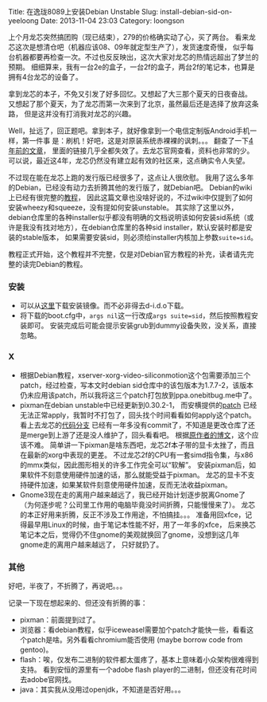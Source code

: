 Title: 在逸珑8089上安装Debian Unstable
Slug: install-debian-sid-on-yeeloong
Date: 2013-11-04 23:03
Category: loongson

上个月龙芯突然搞团购（现已结束），279的价格确实动了心，买了两台。
看来龙芯这次是想清仓吧（机器应该08、09年就定型生产了），发货速度奇慢，
似乎每台机器都要再检查一次。不过也反反映出，这次大家对龙芯的热情远超出了梦兰的预期。
细细算来，我有一台2e的盒子，一台2f的盒子，两台2f的笔记本，也算是拥有4台龙芯的设备了。

拿到龙芯的本子，不免又引发了好多回忆。又想起了大三那个夏天的日夜奋战。
又想起了那个夏天，为了龙芯而第一次来到了北京，虽然最后还是选择了放弃这条路，
但是这并没有打消我对龙芯的兴趣。

Well，扯远了，回正题吧。拿到本子，就好像拿到一个电信定制版Android手机一样，第一件事
是：刷机！好吧，这是对原装系统赤裸裸的讽刺。。。
翻查了一下[4年前的文章](http://blackaureole.wordpress.com/2009/05/08/%E9%BE%99%E8%8A%AF%E7%9B%92%E5%AD%90%E7%AC%94%E8%AE%B0%E6%9C%AC%E5%AE%89%E8%A3%85%E7%B3%BB%E7%BB%9F%E6%96%B9%E6%B3%95%E6%B1%87%E6%80%BB/)，
里面的链接几乎全都失效了。去龙芯官网查看，资料也非常的少。
可以说，最近这4年，龙芯仍然没有建立起有效的社区来，这点确实令人失望。

不过现在能在龙芯上跑的发行版已经很多了，这点让人很欣慰。
我用了这么多年的Debian，已经没有动力去折腾其他的发行版了，就Debian吧。
Debian的wiki上已经有很完整的[教程](https://wiki.debian.org/DebianYeeloong/HowTo/Install)，
因此这篇文章也没啥好说的，不过wiki中仅提到了如何安装wheezy和squeeze，没有提如何安装unstable。
其实除了这里以外，debian仓库里的各种installer似乎都没有明确的文档说明该如何安装sid系统（或许是我没有找对地方），在debian仓库里的各种sid installer，默认安装时都是安装的stable版本，
如果需要安装sid，则必须给installer内核加上参数`suite=sid`。

教程正式开始，这个教程并不完整，仅是对Debian官方教程的补充，读者请先完整的读完Debian的教程。

### 安装
* 可以从[这里](http://ftp.cn.debian.org/debian/dists/sid/main/installer-mipsel/current/images/loongson-2f/netboot/)下载安装镜像。而不必非得去d-i.d.o下载。
* 将下载的boot.cfg中，`args nil`这一行改成`args suite=sid`，然后按照教程安装即可。
安装完成后可能会提示安装grub到dummy设备失败，没关系，直接忽略。

### X
* 根据Debian教程，xserver-xorg-video-siliconmotion这个包需要添加三个patch，经过检查，写本文时debian sid仓库中的该包版本为1.7.7-2，该版本仍未应用该patch，所以我将这三个patch打包放到ppa.onebitbug.me中了。
* pixman在debian unstable中已经更新到0.30.2-1，
而安横提供的[patch](http://mirrors.ustc.edu.cn/loongson2f/wheezy/pixman/loongson2f_simd_0.26.0.diff)
已经无法正常apply，我暂时不打包了，回头找个时间看看如何apply这个patch。
看上去龙芯的[代码分支](http://dev.lemote.com/cgit/Pixman.Loongson.git/log/?h=loongson)
已经有一年多没有commit了，不知道是更改仓库了还是merge到上游了还是没人维护了，回头看看吧。
根据[原作者的博文](http://mattst88.com/blog/2012/05/17/Optimizing_pixman_for_Loongson:_Process_and_Results/)，这个应该不难。
简单讲一下pixman是啥东西吧，龙芯2f本子带的显卡太挫了，而且在最新的xorg中表现的更差。
不过龙芯2f的CPU有一套simd指令集，与x86的mmx类似，因此图形相关的许多工作完全可以“软解”。
安装pixman后，如果软件不刻意使用硬件加速的话，那么就能受益于pixman。
龙芯的显卡不支持硬件加速，如果某软件刻意使用硬件加速，反而无法收益pixman。
* Gnome3现在走的离用户越来越远了，我已经开始计划逐步脱离Gnome了
（为何逐步呢？公司里工作用的电脑毕竟没时间折腾，只能慢慢来了）。
龙芯的本正好用来折腾，反正不涉及工作用途，不怕搞挂。。。
准备用回xfce，记得最早用Linux的时候，由于笔记本性能不好，用了一年多的xfce，
后来换芯笔记本之后，觉得仍不住gnome的美观就换回了gnome，没想到这几年gnome走的离用户越来越远了，
只好就扔了。

### 其他
好吧，半夜了，不折腾了，再说吧。。。

记录一下现在想起来的、但还没有折腾的事：

* pixman：前面提到过了。
* 浏览器：看debian教程，似乎iceweasel需要加个patch才能快一些，看看这个patch是啥。另外看看chromium能否使用
(maybe borrow code from gentoo)。
* flash：唉，仅发布二进制的软件都太蛋疼了，基本上意味着小众架构很难得到支持。
看到安恒的源里有一个adobe flash player的二进制，但还没有花时间去adobe官网找。
* java：其实我从没用过openjdk，不知道是否好用。。。
